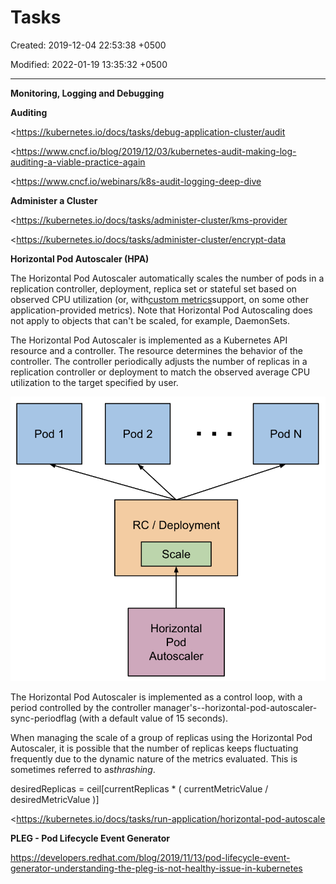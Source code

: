 # Tasks

Created: 2019-12-04 22:53:38 +0500

Modified: 2022-01-19 13:35:32 +0500

---

**Monitoring, Logging and Debugging**

**Auditing**

<https://kubernetes.io/docs/tasks/debug-application-cluster/audit

<https://www.cncf.io/blog/2019/12/03/kubernetes-audit-making-log-auditing-a-viable-practice-again

<https://www.cncf.io/webinars/k8s-audit-logging-deep-dive



**Administer a Cluster**

<https://kubernetes.io/docs/tasks/administer-cluster/kms-provider

<https://kubernetes.io/docs/tasks/administer-cluster/encrypt-data



**Horizontal Pod Autoscaler (HPA)**

The Horizontal Pod Autoscaler automatically scales the number of pods in a replication controller, deployment, replica set or stateful set based on observed CPU utilization (or, with[custom metrics](https://git.k8s.io/community/contributors/design-proposals/instrumentation/custom-metrics-api.md)support, on some other application-provided metrics). Note that Horizontal Pod Autoscaling does not apply to objects that can't be scaled, for example, DaemonSets.



The Horizontal Pod Autoscaler is implemented as a Kubernetes API resource and a controller. The resource determines the behavior of the controller. The controller periodically adjusts the number of replicas in a replication controller or deployment to match the observed average CPU utilization to the target specified by user.

![pod 1 pod 2 RC / Deployment Scale Horizontal pod Autoscaler Pod N ](../../media/DevOps-Kubernetes-Tasks-image1.png)

The Horizontal Pod Autoscaler is implemented as a control loop, with a period controlled by the controller manager's--horizontal-pod-autoscaler-sync-periodflag (with a default value of 15 seconds).



When managing the scale of a group of replicas using the Horizontal Pod Autoscaler, it is possible that the number of replicas keeps fluctuating frequently due to the dynamic nature of the metrics evaluated. This is sometimes referred to as*thrashing*.



desiredReplicas = ceil[currentReplicas * ( currentMetricValue / desiredMetricValue )]



<https://kubernetes.io/docs/tasks/run-application/horizontal-pod-autoscale



**PLEG - Pod Lifecycle Event Generator**

<https://developers.redhat.com/blog/2019/11/13/pod-lifecycle-event-generator-understanding-the-pleg-is-not-healthy-issue-in-kubernetes>




